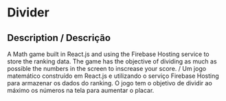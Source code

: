 # Divider

## Description / Descrição

A Math game built in React.js and using the Firebase Hosting service to store 
the ranking data. The game has the objective of dividing as much as possible the numbers 
in the screen to inscrease your score. / Um jogo matemático construído em React.js
e utilizando o serviço Firebase Hosting para armazenar os dados do ranking. O jogo tem 
o objetivo de dividir ao máximo os números na tela para aumentar o placar.
